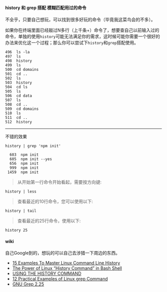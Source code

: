#### history 和 grep 搭配 模糊匹配用过的命令

不全乎，只要自己想玩，可以找到很多好玩的命令（毕竟我这菜鸟会的不多）。

如果你在终端里面已经敲过N多行（上千条+）命令了，想要查自己以前输入过的命令，单独的使用`history`可能无法满足你的需求，这时候可能你需要一个很好的办法来优化这一个过程；那么你可以尝试下`history`和`grep`搭配使用。

```
496  ls -la
497  ls
498  history
499  ls
500  cd domains
501  cd ..
502  ls
503  history
504  cd ls
505  ls
506  cd data
507  ls
508  cd ..
509  cd domains
510  ls
511  cd ..
512  history
```

---

不错的效果

`history | grep 'npm init'`

```
  603  npm init
  605  npm init --yes
  656  npm init
  999  npm init
 1459  npm init
```


> 从开始第一行命令开始看起，需要按方向键:

```
history | less
```

> 查看最近的10行命令，您可以使用以下:

```
history | tail
```

> 查看最近的25行命令，使用以下:

```
history 25
```


#### wiki

自己Google到的，想玩的可以自己去涉猎一下周边的东西。

- [15 Examples To Master Linux Command Line History](http://www.thegeekstuff.com/2008/08/15-examples-to-master-linux-command-line-history)
- [The Power of Linux “History Command” in Bash Shell](http://www.tecmint.com/history-command-examples/)
- [USING THE HISTORY COMMAND](https://mediatemple.net/community/products/dv/204404624/using-the-history-command)
- [12 Practical Examples of Linux grep Command](http://www.tecmint.com/12-practical-examples-of-linux-grep-command/)
- [GNU Grep 2.25](http://www.gnu.org/software/grep/manual/grep.html)
